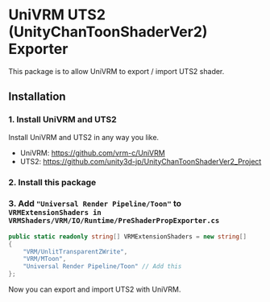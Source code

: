 # UniVRM UTS2 (UnityChanToonShaderVer2) Exporter

This  package is to allow UniVRM to export / import UTS2 shader.

## Installation

### 1. Install UniVRM and UTS2

Install UniVRM and UTS2 in any way you like.

- UniVRM: https://github.com/vrm-c/UniVRM
- UTS2: https://github.com/unity3d-jp/UnityChanToonShaderVer2_Project

### 2. Install this package


### 3. Add `"Universal Render Pipeline/Toon"` to `VRMExtensionShaders in VRMShaders/VRM/IO/Runtime/PreShaderPropExporter.cs`

```cs
public static readonly string[] VRMExtensionShaders = new string[]
{
    "VRM/UnlitTransparentZWrite",
    "VRM/MToon",
    "Universal Render Pipeline/Toon" // Add this
};
```

Now you can export and import UTS2 with UniVRM.